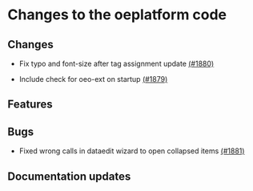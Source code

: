 # Changes to the oeplatform code

## Changes

- Fix typo and font-size after tag assignment update [(#1880)](https://github.com/OpenEnergyPlatform/oeplatform/pull/1880)

- Include check for oeo-ext on startup [(#1879)](https://github.com/OpenEnergyPlatform/oeplatform/pull/1879)


## Features

## Bugs

- Fixed wrong calls in dataedit wizard to open collapsed items  [(#1881)](https://github.com/OpenEnergyPlatform/oeplatform/pull/1881)

## Documentation updates
